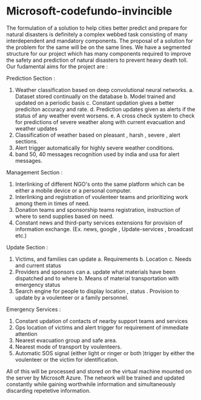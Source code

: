 # Microsoft-codefundo-invincible
The formulation of a solution to help cities better predict and prepare for natural disasters is definitely a complex webbed task consisting of many interdependent and mandatory components. The proposal of a solution for the problem for the same will be on the same lines. We have a segmented structure for our project which has many components required to improve the safety and prediction of natural disasters to prevent heavy death toll. Our fudamental aims for the project are :

Prediction Section :

1. Weather classification based on deep convolutional neural networks.
   a. Dataset stored continually on the database
   b. Model trained and updated on a periodic basis
   c. Constant updation gives a better prediciton accuracy and rate.
   d. Prediction updates given as alerts if the status of any weather event worsens.
   e. A cross check system to check for predictions of severe weather along with current evacuation and weather updates
2. Classification of weather based on pleasant , harsh , severe , alert sections.
3. Alert trigger automatically for highly severe weather conditions.
4. band 50, 40 messages recognition used by india and usa for alert messages.

Management Section :

1. Interlinking of different NGO's onto the same platform which can be either a mobile device or a personal computer.
2. Interlinking and registration of voulenteer teams and prioritizing work among them in times of need.
3. Donation teams and sponsorship teams registration, instruction of where to send supplies based on need.
4. Constant news and third-party services extensions for provision of information exchange. (Ex. news, google , Update-services ,        broadcast etc.) 

Update Section :

1. Victims, and families can update 
   a. Requirements
   b. Location
   c. Needs and current status
2. Providers and sponsors can 
   a. update what materials have been dispatched and to where 
   b. Means of material transportation with emergency status
3. Search engine for people to display location , status . Provision to update by a voulenteer or a family personnel.

Emergency Services :

1. Constant updation of contacts of nearby support teams and services
2. Gps location of victims and alert trigger for requirement of immediate attention
3. Nearest evacuation group and safe area.
4. Nearest mode of transport by voulenteers.
5. Automatic SOS signal (either light or ringer or both )trigger by either the voulenteer or the victim for identification.


All of this will be processed and stored on the virtual machine mounted on the server by Microsoft Azure. The network will be trained and updated constantly while gaining worthwhile information and simultaneously discarding repetetive information.

